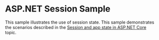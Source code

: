 # ASP.NET Session Sample

This sample illustrates the use of session state. This sample demonstrates the scenarios described in the [Session and app state in ASP.NET Core](https://docs.microsoft.com/aspnet/core/fundamentals/app-state) topic.
